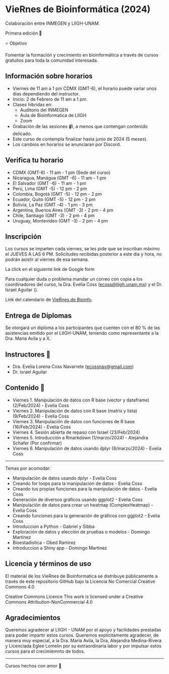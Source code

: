 # VieRnes de Bioinformática (2024)

Colaboración entre INMEGEN y LIIGH-UNAM.

Primera edición 💜

⭐ Objetivo

Fomentar la formación y crecimiento en bioinformática a través de cursos gratuitos para toda la comunidad interesada.

## Información sobre horarios 

- Viernes de 11 am a 1 pm CDMX (GMT-6), el horario puede variar unos dias dependiendo del instructor.
- Inicio: 2 de Febrero de 11 am a 1 pm.
- Clases hibridas en:
    - Auditorio del INMEGEN
    - Aula de Bioinformatica de LIIGH
    - Zoom
- Grabación de las sesiones 📹, a menos que contengan contenido delicado.
- Este curso de contempla finalizar hasta junio de 2024 (5 meses).
- Los cambios en horarios se anunciaran por Discord.

## Verifica tu horario

- CDMX (GMT-6) - 11 am - 1 pm (Sede del curso)
- Nicaragua, Manágua (GMT -6) - 11 am - 1 pm
- El Salvador (GMT -6) - 11 am - 1 pm
- Perú, Lima (GMT -5) - 12 pm - 2 pm
- Colombia, Bogotá (GMT -5) - 12 pm - 2 pm
- Ecuador, Quito (GMT -5) - 12 pm - 2 pm
- Bolívia, La Paz (GMT -4) - 1 pm - 3 pm
- Argentina, Buenos Aires (GMT -3) - 2 pm - 4 pm
- Chile, Santiago (GMT -3) - 2 pm - 4 pm
- Uruguay, Montevideo (GMT -3) - 2 pm - 4 pm

## Inscripción

Los cursos se imparten cada viernes, se les pide que se inscriban máximo el JUEVES A LAS 6 PM. Solicitudes recibidas posterior a este día y hora, no podrán asistir al viernes de esa semana.

La click en el siguiente link de Google form

Para cualquier duda o problema mandar un correo con copia a los coordinadores del curso, la Dra. Evelia Coss (ecoss@liigh.unam.mx) y el Dr. Israel Aguilar ().

Link del calendario de [VieRnes de Bioinfo](https://calendar.google.com/calendar/u/1?cid=MDdmMzVjZTU2MGJiMzg1M2E1MTk5NDUwZTlkOTEwOTM1NTc2ZGYxODVlOGZhNmQyMDAzZmY4OTJhMTkzN2I4MUBncm91cC5jYWxlbmRhci5nb29nbGUuY29t).

## Entrega de Diplomas

Se otorgará un diploma a los participantes que cuenten con el 80 % de las asistencias emitido por el LIIGH-UNAM, teniendo como representante a la Dra. Maria Avila y a X.

## Instructores 👾

- Dra. Evelia Lorena Coss Navarrete (ecossnav@gmail.com)
- Dr. Israel Aguilar

## Contenido 📌

- Viernes 1. Manipulación de datos con R base (vector y dataframe) (2/Feb/2024) - Evelia Coss
- Viernes 2. Manipulación de datos con R base (matrix y lista) (9/Feb/2024) - Evelia Coss
- Viernes 3. Manipulación de datos con funciones de R base (16/Feb/2024) - Evelia Coss
- Viernes 4. Sesión abierta de repaso con Israel (23/Feb/2024)
- Viernes 5. Introducción a Rmarkdown (1/marzo/2024) - Alejandra Schafer (Por confirmar)
- Viernes 6. Manipulación de datos usando dplyr (8/marzo/2024) - Evelia Coss

-----------
Temas por acomodar:

- Manipulación de datos usando dplyr - Evelia Coss
- Creando for loops para la manipulación de datos - Evelia Coss
- Creando tus propias funciones para la manipulación de datos - Evelia Coss
- Generación de diversos gráficos usando ggplot2 - Evelia Coss
- Manipulación de datos para crear un heatmap (ComplexHeatmap) - Evelia Coss
- Creando funciones para la generación de gráficos con ggplot2 - Evelia Coss
- Introduccion a Python - Gabriel y Sibba
- Exploración de datos y elección de pruebas o modelos - Domingo Martinez
- Bioestadistica - Obed Ramirez
- Introduccion a Shiny app - Domingo Martinez

## Licencia y términos de uso

El material de los VieRnes de Bioinformatica se distribuye públicamente a través de este repositorio GitHub bajo la Licencia No Comercial Creative Commons 4.0

Creative Commons Licence This work is licensed under a Creative Commons Attribution-NonCommercial 4.0

## Agradecimientos

Queremos agradecer al LIIGH - UNAM por el apoyo y facilidades prestadas para poder impartir estos cursos. Queremos explícitamente agradecer, de manera muy especial, a la Dra. Maria Avila, la Dra, Alejandra Medina-Rivera y Licenciada Eglee Lomelin por su extraordinaria labor y por impulsar estos cursos para el crecimiemnto de todos.

--------------
Cursos hechos con amor 💜
